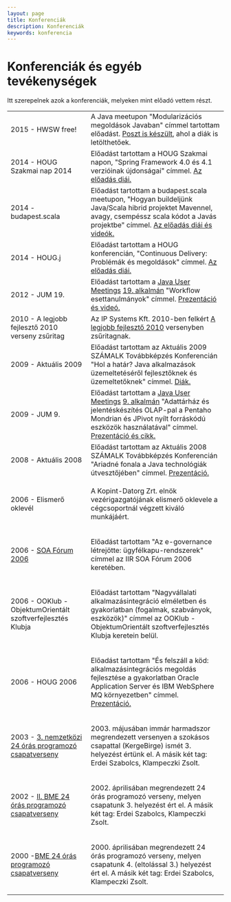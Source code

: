 ```yaml
---
layout: page
title: Konferenciák
description: Konferenciák
keywords: konferencia
---
```


# Konferenciák és egyéb tevékenységek

Itt szerepelnek azok a konferenciák, melyeken mint előadó vettem részt.

<table>
	<tr>
		<td>2015 - HWSW free!</td>
		<td>
            A Java meetupon "Modularizációs megoldások Javaban" 
			címmel tartottam előadást. <a href="/2015/08/27/modularizacio.html">Poszt is készült</a>, ahol a diák is letölthetőek.
		</td>
	</tr>
	<tr>
		<td>2014 - HOUG Szakmai nap 2014</td>
		<td>
                    Előadást tartottam a HOUG Szakmai napon, "Spring Framework 4.0 és 4.1 verzióinak újdonságai" címmel. <a href="/cikkek.html#spring4">Az előadás diái.</a>
		</td>
	</tr>
	<tr>
		<td>2014 - budapest.scala</td>
		<td>
                    Előadást tartottam a budapest.scala meetupon, "Hogyan buildeljünk Java/Scala hibrid projektet Mavennel,
avagy, csempéssz scala kódot a Javás projektbe" címmel. <a href="/cikkek.html#maven">Az előadás diái és videók.</a>
		</td>
	</tr>
	<tr>
		<td>2014 - HOUG.j</td>
		<td>
                    Előadást tartottam a HOUG konferencián, "Continuous Delivery: Problémák és megoldások"
					címmel. <a href="/cikkek.html#continuous_delivery">Az előadás diái.</a>
		</td>
	</tr>
	<tr>
		<td>2012 - JUM 19.</td>
		<td>
                    Előadást tartottam a <a href="http://wiki.javaforum.hu/display/JAVAFORUM/JUM">Java User Meetings</a> 
			<a href="http://wiki.javaforum.hu/display/JAVAFORUM/JUM1209">19. alkalmán</a> "Workflow esettanulmányok"
					címmel. <a href="/cikkek.html#workflow">Prezentáció és videó.</a>
		</td>
	</tr>
	<tr>
		<td>2010 - A legjobb fejlesztő 2010 verseny zsűritag</td>
		<td>
                    Az IP Systems Kft. 2010-ben felkért <a href="http://java2010.legjobbfejleszto.com/">A legjobb fejlesztő 2010</a> versenyben zsűritagnak.
		</td>
	</tr>
	<tr>
		<td>2009 - Aktuális 2009</td>
		<td>
                     Előadást tartottam az Aktuális 2009 SZÁMALK Továbbképzés Konferencián 
					 "Hol a határ? Java alkalmazások üzemeltetéséről fejlesztőknek és üzemeltetőknek" címmel. <a href="/cikkek.html#devops">Diák.</a>
		</td>
	</tr>
	<tr>
		<td>2009 - JUM 9.</td>
		<td>
                    Előadást tartottam a <a href="http://jum.javaforum.hu/">Java User Meetings</a> 
			<a href="http://wiki.javaforum.hu/display/JAVAFORUM/JUM0903">9. alkalmán</a> "Adattárház és jelentéskészítés OLAP-pal a Pentaho Mondrian és JPivot nyílt forráskódú eszközök használatával"
					címmel. <a href="/cikkek.html#olap">Prezentáció és cikk.</a>
		</td>
	</tr>
	<tr>
		<td>2008 - Aktuális 2008</td>
		<td>
                     Előadást tartottam az Aktuális 2008 SZÁMALK Továbbképzés Konferencián 
					 "Ariadné fonala a Java technológiák útvesztőjében" címmel. <a href="/cikkek.html#devops">Prezentáció.</a>
		</td>
	</tr>
	<tr>
		<td>
                    2006 - Elismerő oklevél
		</td>
		<td>
			<p>A Kopint-Datorg Zrt. elnök vezérigazgatójának elismerő oklevele a cégcsoportnál végzett kiváló munkájáért.</p>
		</td>
	</tr>
	<tr>
		<td>
                    2006 - <a href="http://www.iir-hungary.hu/rendezvenynaptar?id=309">SOA Fórum 2006</a>
		</td>
		<td>
			<p>Előadást tartottam 
                        "Az e-governance létrejötte: ügyfélkapu-rendszerek"
                    címmel az IIR SOA Fórum 2006 keretében.</p>
		</td>
	</tr>
	<tr>
		<td>
                    2006 - OOKlub - ObjektumOrientált szoftverfejlesztés Klubja
		</td>
		<td>
			<p>Előadást tartottam 
                        "Nagyvállalati alkalmazásintegráció elméletben és gyakorlatban (fogalmak, szabványok, eszközök)"
                        címmel az OOKlub - ObjektumOrientált szoftverfejlesztés Klubja keretein belül.</p>
		</td>
	</tr>
	<tr>
		<td>
                    2006 - HOUG 2006
		</td>
		<td>
			<p>Előadást tartottam "És felszáll a köd: alkalmazásintegrációs megoldás fejlesztése a gyakorlatban Oracle Application Server és IBM WebSphere MQ környezetben" címmel. <a href="/cikkek.html#eai">Prezentáció.</a></p>
		</td>
	</tr>
	<tr>
		<td>
                    2003 - <a href="http://www.challenge24.org">3. nemzetközi 24 órás
                    programozó csapatverseny</a>
		</td>
		<td>
			<p>2003. májusában immár
                        harmadszor megrendezett versenyen a szokásos csapattal 
                        (KergeBirge) ismét 3.
                        helyezést értünk el. A másik két tag: Erdei Szabolcs,
                        Klampeczki Zsolt.</p>
		</td>
	</tr>
	<tr>
		<td>
                    2002 - <a href="http://www.challenge24.org">II. BME 24 órás
                    programozó csapatverseny</a>
		</td>
		<td>
			<p>2002. áprilisában
                        megrendezett 24 órás programozó verseny, melyen csapatunk 3.
                        helyezést ért el. A másik két tag: Erdei Szabolcs,
                        Klampeczki Zsolt.</p>
		</td>
	</tr>
	<tr>
		<td>
                    2000 -<a href="http://www.jm.bme.hu/archiv/jm2000-08/cim07.html">BME 24 órás
                    programozó csapatverseny</a>
		</td>
		<td>
			<p>2000. áprilisában
                        megrendezett 24 órás programozó verseny, melyen csapatunk 4.
                        (eltolással 3.) helyezést ért el. A másik két tag: Erdei Szabolcs,
                        Klampeczki Zsolt.
			</p>
		</td>
	</tr>
</table>
